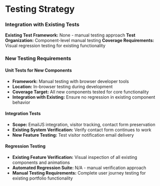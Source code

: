 # Testing Strategy

### Integration with Existing Tests

**Existing Test Framework:** None - manual testing approach
**Test Organization:** Component-level manual testing
**Coverage Requirements:** Visual regression testing for existing functionality

### New Testing Requirements

#### Unit Tests for New Components

- **Framework:** Manual testing with browser developer tools
- **Location:** In-browser testing during development
- **Coverage Target:** All new components tested for core functionality
- **Integration with Existing:** Ensure no regression in existing component behavior

#### Integration Tests

- **Scope:** EmailJS integration, visitor tracking, contact form preservation
- **Existing System Verification:** Verify contact form continues to work
- **New Feature Testing:** Test visitor notification email delivery

#### Regression Testing

- **Existing Feature Verification:** Visual inspection of all existing components and animations
- **Automated Regression Suite:** N/A - manual verification approach
- **Manual Testing Requirements:** Complete user journey testing for existing portfolio functionality
